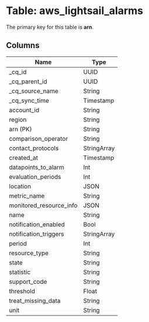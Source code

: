 # Table: aws_lightsail_alarms



The primary key for this table is **arn**.


## Columns
| Name          | Type          |
| ------------- | ------------- |
|_cq_id|UUID|
|_cq_parent_id|UUID|
|_cq_source_name|String|
|_cq_sync_time|Timestamp|
|account_id|String|
|region|String|
|arn (PK)|String|
|comparison_operator|String|
|contact_protocols|StringArray|
|created_at|Timestamp|
|datapoints_to_alarm|Int|
|evaluation_periods|Int|
|location|JSON|
|metric_name|String|
|monitored_resource_info|JSON|
|name|String|
|notification_enabled|Bool|
|notification_triggers|StringArray|
|period|Int|
|resource_type|String|
|state|String|
|statistic|String|
|support_code|String|
|threshold|Float|
|treat_missing_data|String|
|unit|String|